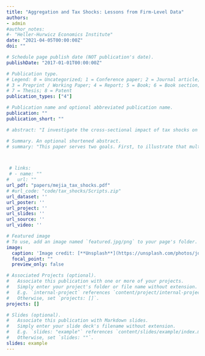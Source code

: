 ```yaml
---
title: "Aggregation and Tax Shocks: Lessons from Firm-Level Data"
authors:
- admin
#author_notes:
#- "Heller-Hurwicz Economics Institute"
date: "2021-04-05T00:00:00Z"
doi: ""

# Schedule page publish date (NOT publication's date).
publishDate: "2017-01-01T00:00:00Z"

# Publication type.
# Legend: 0 = Uncategorized; 1 = Conference paper; 2 = Journal article;
# 3 = Preprint / Working Paper; 4 = Report; 5 = Book; 6 = Book section;
# 7 = Thesis; 8 = Patent
publication_types: ["4"]

# Publication name and optional abbreviated publication name.
publication: ""
publication_short: ""

# abstract: "I investigate the cross-sectional impact of tax shocks on investment with aggregate and firm-level data sources and find two key results. First, current estimates of the impact of tax shocks on investment are biased because they fail to account for underlying heterogeneity in the components of investment and changes in the share of firms organized as pass-throughs. Second, I show that the firm-level corporate investment response to a one percentage point increase in the average corporate tax rate reaches a peak impact of -2% after two quarters and disappears within eight quarters. Additionally, I show that financially constrained firms exhibit a relatively smaller response to tax shocks than their unconstrained counterparts, which is consistent with the idea that the upward-sloping supply curve of capital dominates the flattening accelerator effect documented elsewhere. These results have important implications for future estimates of the impact of tax shocks."

# Summary. An optional shortened abstract.
# summary: "This paper serves two goals. First, to illustrate that multipliers and elasticities estimated using overaggregated shock and/or response variables will be biased if there is heterogeneity in response by the components of the aggregate and there are time trends. Second, to illustrate the rich heterogeneity of firm-level responses to tax shocks."



 # links:
 # - name: ""
#   url: ""
url_pdf: "papers/mejia_tax_shocks.pdf"
# #url_code: "code/tax_shocks/Scripts.zip"
url_dataset: ''
url_poster: ''
url_project: ''
url_slides: ''
url_source: ''
url_video: ''

# Featured image
# To use, add an image named `featured.jpg/png` to your page's folder. 
image:
  caption: 'Image credit: [**Unsplash**](https://unsplash.com/photos/jdD8gXaTZsc)'
  focal_point: ""
  preview_only: false

# Associated Projects (optional).
#   Associate this publication with one or more of your projects.
#   Simply enter your project's folder or file name without extension.
#   E.g. `internal-project` references `content/project/internal-project/index.md`.
#   Otherwise, set `projects: []`.
projects: []

# Slides (optional).
#   Associate this publication with Markdown slides.
#   Simply enter your slide deck's filename without extension.
#   E.g. `slides: "example"` references `content/slides/example/index.md`.
#   Otherwise, set `slides: ""`.
slides: example
---
```

